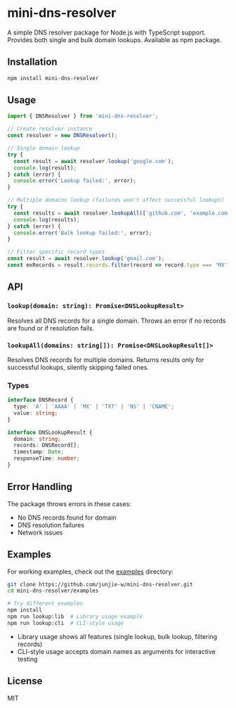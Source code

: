 # mini-dns-resolver

A simple DNS resolver package for Node.js with TypeScript support. Provides both single and bulk domain lookups. Available as npm package.

## Installation

```bash
npm install mini-dns-resolver
```

## Usage

```typescript
import { DNSResolver } from 'mini-dns-resolver';

// Create resolver instance
const resolver = new DNSResolver();

// Single domain lookup
try {
  const result = await resolver.lookup('google.com');
  console.log(result);
} catch (error) {
  console.error('Lookup failed:', error);
}

// Multiple domains lookup (failures won't affect successful lookups)
try {
  const results = await resolver.lookupAll(['github.com', 'example.com']);
  console.log(results);
} catch (error) {
  console.error('Bulk lookup failed:', error);
}

// Filter specific record types
const result = await resolver.lookup('gmail.com');
const mxRecords = result.records.filter(record => record.type === 'MX');
```

## API

### `lookup(domain: string): Promise<DNSLookupResult>`
Resolves all DNS records for a single domain. Throws an error if no records are found or if resolution fails.

### `lookupAll(domains: string[]): Promise<DNSLookupResult[]>`
Resolves DNS records for multiple domains. Returns results only for successful lookups, silently skipping failed ones.

### Types

```typescript
interface DNSRecord {
  type: 'A' | 'AAAA' | 'MX' | 'TXT' | 'NS' | 'CNAME';
  value: string;
}

interface DNSLookupResult {
  domain: string;
  records: DNSRecord[];
  timestamp: Date;
  responseTime: number;
}
```

## Error Handling

The package throws errors in these cases:
- No DNS records found for domain
- DNS resolution failures
- Network issues

## Examples

For working examples, check out the [examples](https://github.com/junjie-w/mini-dns-resolver/tree/main/examples) directory:

```bash
git clone https://github.com/junjie-w/mini-dns-resolver.git
cd mini-dns-resolver/examples

# Try different examples
npm install
npm run lookup:lib  # Library usage example
npm run lookup:cli  # CLI-style usage
```

- Library usage shows all features (single lookup, bulk lookup, filtering records)
- CLI-style usage accepts domain names as arguments for interactive testing


## License

MIT